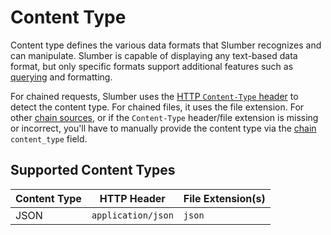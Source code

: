 # Content Type

Content type defines the various data formats that Slumber recognizes and can manipulate. Slumber is capable of displaying any text-based data format, but only specific formats support additional features such as [querying](../user_guide/filter_query.md) and formatting.

For chained requests, Slumber uses the [HTTP `Content-Type` header](https://developer.mozilla.org/en-US/docs/Web/HTTP/Headers/Content-Type) to detect the content type. For chained files, it uses the file extension. For other [chain sources](./chain_source.md), or if the `Content-Type` header/file extension is missing or incorrect, you'll have to manually provide the content type via the [chain](./chain.md) `content_type` field.

## Supported Content Types

| Content Type | HTTP Header        | File Extension(s) |
| ------------ | ------------------ | ----------------- |
| JSON         | `application/json` | `json`            |
